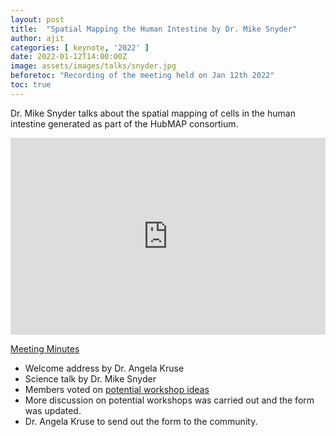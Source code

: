 ```yaml
---
layout: post
title:  "Spatial Mapping the Human Intestine by Dr. Mike Snyder"
author: ajit
categories: [ keynote, '2022' ]
date: 2022-01-12T14:00:00Z
image: assets/images/talks/snyder.jpg
beforetoc: "Recording of the meeting held on Jan 12th 2022"
toc: true
---
```


Dr. Mike Snyder talks about the spatial mapping of cells in the human intestine generated as part of the HubMAP consortium. 

<iframe width="100%" height="315" src="https://www.youtube.com/embed/5Rw6-ImzXg4" title="YouTube video player" frameborder="0" allow="accelerometer; autoplay; clipboard-write; encrypted-media; gyroscope; picture-in-picture" allowfullscreen></iframe>


<u> Meeting Minutes </u>
- Welcome address by Dr. Angela Kruse
- Science talk by Dr. Mike Snyder
- Members voted on [potential workshop ideas](https://docs.google.com/forms/d/e/1FAIpQLSd-OSvj9fmhAgQ0Z62z0WsLO2DTJ7iemndMHPgG_UAkzG9BJQ/viewform)
- More discussion on potential workshops was carried out and the form was updated.
- Dr. Angela Kruse to send out the form to the community.



